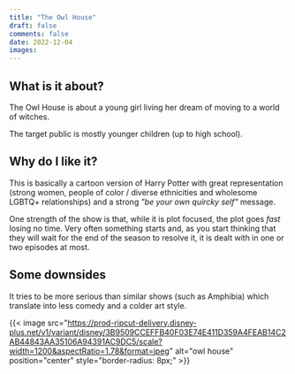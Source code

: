 ```yaml
---
title: "The Owl House"
draft: false
comments: false
date: 2022-12-04
images:
---
```


## What is it about?

The Owl House is about a young girl living her dream of moving to a world of witches.

The target public is mostly younger children (up to high school).

## Why do I like it?

This is basically a cartoon version of Harry Potter with great representation (strong women, people of color / diverse ethnicities and wholesome LGBTQ+ relationships) and a strong *"be your own quircky self"* message.

One strength of the show is that, while it is plot focused, the plot goes *fast* losing no time.
Very often something starts and, as you start thinking that they will wait for the end of the season to resolve it, it is dealt with in one or two episodes at most.

## Some downsides

It tries to be more serious than similar shows (such as Amphibia) which translate into less comedy and a colder art style.

{{< image src="https://prod-ripcut-delivery.disney-plus.net/v1/variant/disney/3B9509CCEFFB40F03E74E411D359A4FEAB14C2AB44843AA35106A94391AC9DC5/scale?width=1200&aspectRatio=1.78&format=jpeg" alt="owl house" position="center" style="border-radius: 8px;" >}}
